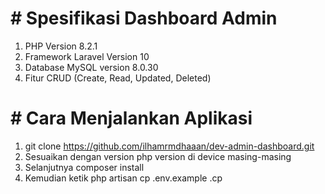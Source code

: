 # # Spesifikasi Dashboard Admin


1.  PHP Version 8.2.1
2.  Framework Laravel Version 10
3.  Database MySQL version 8.0.30
4.  Fitur CRUD (Create, Read, Updated, Deleted)


# # Cara Menjalankan Aplikasi

 1. git clone https://github.com/ilhamrmdhaaan/dev-admin-dashboard.git
 2. Sesuaikan dengan version php version di device masing-masing
 3. Selanjutnya composer install
 4. Kemudian ketik php artisan cp .env.example .cp